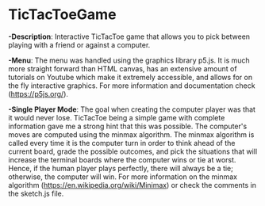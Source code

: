 # TicTacToeGame
**-Description**: Interactive TicTacToe game that allows you to pick between playing with a friend or against a computer.

**-Menu**:
  The menu was handled using the graphics library p5.js. It is much more straight forward than HTML canvas, has an extensive amount of tutorials on Youtube which make it extremely accessible, and allows for on the fly interactive graphics. For more information and documentation check (https://p5js.org/).

**-Single Player Mode**:
  The goal when creating the computer player was that it would never lose. TicTacToe being a simple game with complete information gave me a strong hint that this was possible.  The computer's moves are computed using the minmax algorithm. The minmax algorithm is called every time it is the computer turn in order to think ahead of the current board, grade the possible outcomes, and pick the situations that will increase the terminal boards where the computer wins or tie at worst. Hence, if the human player plays perfectly, there will always be a tie; otherwise, the computer will win.
For more information on the minmax algorithm (https://en.wikipedia.org/wiki/Minimax) or check the comments in the sketch.js file.

